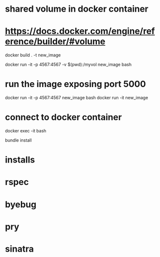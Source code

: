 # shared volume in docker container

# https://docs.docker.com/engine/reference/builder/#volume

docker build . -t new_image

docker run -it -p 4567:4567 -v $(pwd):/myvol new_image bash

# run the image exposing port 5000
docker run -it -p 4567:4567 new_image bash
docker run -it  new_image

# connect to docker container
docker exec -it <mycontainer> bash


bundle install
# installs 
# rspec
# byebug
# pry
# sinatra

